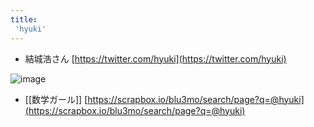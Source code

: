 ```yaml
---
title:
 'hyuki'
---
```


- 結城浩さん
[https://twitter.com/hyuki](https://twitter.com/hyuki)

![image](https://gyazo.com/6718eea6ce89f6129814d4eb6e2e7a18/thumb/1000)
- [[数学ガール]]
[https://scrapbox.io/blu3mo/search/page?q=@hyuki](https://scrapbox.io/blu3mo/search/page?q=@hyuki)
